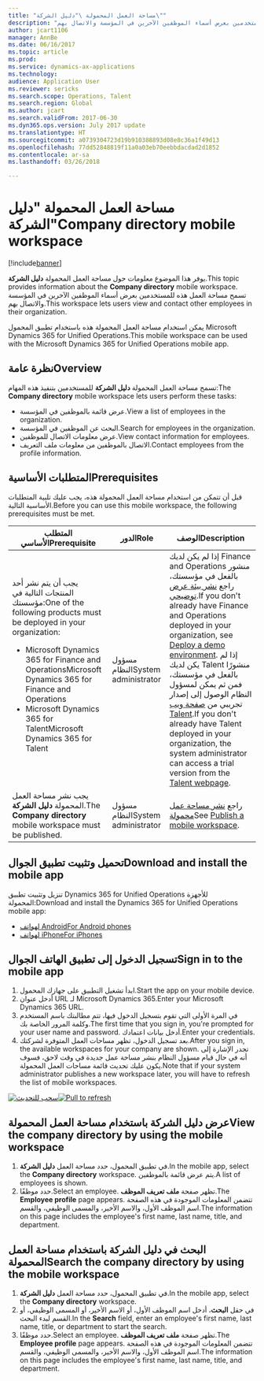 ```yaml
---
title: "مساحة العمل المحمولة \"دليل الشركة\""
description: "يوفر هذا الموضوع معلومات حول مساحة العمل المحمولة \"دليل الشركة\"، والذي يسمح للمستخدمين بعرض أسماء الموظفين الآخرين في المؤسسة والاتصال بهم."
author: jcart1106
manager: AnnBe
ms.date: 06/16/2017
ms.topic: article
ms.prod: 
ms.service: dynamics-ax-applications
ms.technology: 
audience: Application User
ms.reviewer: sericks
ms.search.scope: Operations, Talent
ms.search.region: Global
ms.author: jcart
ms.search.validFrom: 2017-06-30
ms.dyn365.ops.version: July 2017 update
ms.translationtype: HT
ms.sourcegitcommit: a0739304723d19b910388893d08e8c36a1f49d13
ms.openlocfilehash: 77dd52848819f11a0a03eb70eebbdacdad2d1852
ms.contentlocale: ar-sa
ms.lasthandoff: 03/26/2018

---
```


# <a name="company-directory-mobile-workspace"></a><span data-ttu-id="21e6d-103">مساحة العمل المحمولة "دليل الشركة"</span><span class="sxs-lookup"><span data-stu-id="21e6d-103">Company directory mobile workspace</span></span>

[!include[banner](../includes/banner.md)]

<span data-ttu-id="21e6d-104">يوفر هذا الموضوع معلومات حول مساحة العمل المحمولة **دليل الشركة**.</span><span class="sxs-lookup"><span data-stu-id="21e6d-104">This topic provides information about the **Company directory** mobile workspace.</span></span> <span data-ttu-id="21e6d-105">تسمح مساحة العمل هذه للمستخدمين بعرض أسماء الموظفين الآخرين في المؤسسة والاتصال بهم.</span><span class="sxs-lookup"><span data-stu-id="21e6d-105">This workspace lets users view and contact other employees in their organization.</span></span>

<span data-ttu-id="21e6d-106">يمكن استخدام مساحة العمل المحمولة هذه باستخدام تطبيق المحمول Microsoft Dynamics 365 for Unified Operations.</span><span class="sxs-lookup"><span data-stu-id="21e6d-106">This mobile workspace can be used with the Microsoft Dynamics 365 for Unified Operations mobile app.</span></span>

## <a name="overview"></a><span data-ttu-id="21e6d-107">نظرة عامة</span><span class="sxs-lookup"><span data-stu-id="21e6d-107">Overview</span></span>
<span data-ttu-id="21e6d-108">تسمح مساحة العمل المحمولة **دليل الشركة** للمستخدمين بتنفيذ هذه المهام:</span><span class="sxs-lookup"><span data-stu-id="21e6d-108">The **Company directory** mobile workspace lets users perform these tasks:</span></span>

- <span data-ttu-id="21e6d-109">عرض قائمة بالموظفين في المؤسسة.</span><span class="sxs-lookup"><span data-stu-id="21e6d-109">View a list of employees in the organization.</span></span>
- <span data-ttu-id="21e6d-110">البحث عن الموظفين في المؤسسة.</span><span class="sxs-lookup"><span data-stu-id="21e6d-110">Search for employees in the organization.</span></span>
- <span data-ttu-id="21e6d-111">عرض معلومات الاتصال للموظفين.</span><span class="sxs-lookup"><span data-stu-id="21e6d-111">View contact information for employees.</span></span>
- <span data-ttu-id="21e6d-112">الاتصال بالموظفين من معلومات ملف التعريف.</span><span class="sxs-lookup"><span data-stu-id="21e6d-112">Contact employees from the profile information.</span></span>

## <a name="prerequisites"></a><span data-ttu-id="21e6d-113">المتطلبات الأساسية</span><span class="sxs-lookup"><span data-stu-id="21e6d-113">Prerequisites</span></span>
<span data-ttu-id="21e6d-114">قبل أن تتمكن من استخدام مساحة العمل المحمولة هذه، يجب عليك تلبية المتطلبات الأساسية التالية.</span><span class="sxs-lookup"><span data-stu-id="21e6d-114">Before you can use this mobile workspace, the following prerequisites must be met.</span></span>

<table>
<thead>
<tr class="header">
<th><span data-ttu-id="21e6d-115">المتطلب الأساسي</span><span class="sxs-lookup"><span data-stu-id="21e6d-115">Prerequisite</span></span></th>
<th><span data-ttu-id="21e6d-116">الدور</span><span class="sxs-lookup"><span data-stu-id="21e6d-116">Role</span></span></th>
<th><span data-ttu-id="21e6d-117">‏‏الوصف</span><span class="sxs-lookup"><span data-stu-id="21e6d-117">Description</span></span></th>
</tr>
</thead>
<tbody>
<tr class="odd">
<td><span data-ttu-id="21e6d-118">يجب أن يتم نشر أحد المنتجات التالية في مؤسستك:</span><span class="sxs-lookup"><span data-stu-id="21e6d-118">One of the following products must be deployed in your organization:</span></span>
<ul><li><span data-ttu-id="21e6d-119">Microsoft Dynamics 365 for Finance and Operations</span><span class="sxs-lookup"><span data-stu-id="21e6d-119">Microsoft Dynamics 365 for Finance and Operations</span></span></li>
<li><span data-ttu-id="21e6d-120">Microsoft Dynamics 365 for Talent</span><span class="sxs-lookup"><span data-stu-id="21e6d-120">Microsoft Dynamics 365 for Talent</span></span></li>
</ul>
</td>
<td><span data-ttu-id="21e6d-121">مسؤول النظام</span><span class="sxs-lookup"><span data-stu-id="21e6d-121">System administrator</span></span></td>
<td><span data-ttu-id="21e6d-122">إذا لم يكن لديك Finance and Operations منشور بالفعل في مؤسستك، راجع <a href="../deployment/deploy-demo-environment.md">نشر بيئة عرض توضيحي</a>.</span><span class="sxs-lookup"><span data-stu-id="21e6d-122">If you don't already have Finance and Operations deployed in your organization, see <a href="../deployment/deploy-demo-environment.md">Deploy a demo environment</a>.</span></span> <span data-ttu-id="21e6d-123">إذا لم يكن لديك Talent منشورًا بالفعل في مؤسستك، فمن ثم يمكن لمسؤول النظام الوصول إلى إصدار تجريبي من <a href="https://www.microsoft.com/en-us/dynamics365/talent">صفحة ويب Talent</a>.</span><span class="sxs-lookup"><span data-stu-id="21e6d-123">If you don't already have Talent deployed in your organization, the system administrator can access a trial version from the <a href="https://www.microsoft.com/en-us/dynamics365/talent">Talent webpage</a>.</span></span>
</td>
</tr>
<tr class="even">
<td><span data-ttu-id="21e6d-124">يجب نشر مساحة العمل المحمولة <strong>دليل الشركة</strong>.</span><span class="sxs-lookup"><span data-stu-id="21e6d-124">The <strong>Company directory</strong> mobile workspace must be published.</span></span></td>
<td><span data-ttu-id="21e6d-125">مسؤول النظام</span><span class="sxs-lookup"><span data-stu-id="21e6d-125">System administrator</span></span></td>
<td><span data-ttu-id="21e6d-126">راجع <a href="publish-mobile-workspace.md">نشر مساحة عمل محمولة</a></span><span class="sxs-lookup"><span data-stu-id="21e6d-126">See <a href="publish-mobile-workspace.md">Publish a mobile workspace</a>.</span></span></td>
</tr>
</tbody>
</table>

## <a name="download-and-install-the-mobile-app"></a><span data-ttu-id="21e6d-127">تحميل وتثبيت تطبيق الجوال</span><span class="sxs-lookup"><span data-stu-id="21e6d-127">Download and install the mobile app</span></span>
<span data-ttu-id="21e6d-128">تنزيل وتثبيت تطبيق Dynamics 365 for Unified Operations للأجهزة المحمولة:</span><span class="sxs-lookup"><span data-stu-id="21e6d-128">Download and install the Dynamics 365 for Unified Operations mobile app:</span></span>

-   [<span data-ttu-id="21e6d-129">لهواتف Android</span><span class="sxs-lookup"><span data-stu-id="21e6d-129">For Android phones</span></span>](https://go.microsoft.com/fwlink/?linkid=850662)
-   [<span data-ttu-id="21e6d-130">لهواتف iPhone</span><span class="sxs-lookup"><span data-stu-id="21e6d-130">For iPhones</span></span>](https://go.microsoft.com/fwlink/?linkid=850663)

## <a name="sign-in-to-the-mobile-app"></a><span data-ttu-id="21e6d-131">تسجيل الدخول إلى تطبيق الهاتف الجوال</span><span class="sxs-lookup"><span data-stu-id="21e6d-131">Sign in to the mobile app</span></span>
1.  <span data-ttu-id="21e6d-132">ابدأ تشغيل التطبيق على جهازك المحمول.</span><span class="sxs-lookup"><span data-stu-id="21e6d-132">Start the app on your mobile device.</span></span>
2.  <span data-ttu-id="21e6d-133">أدخل عنوان URL لـ Microsoft Dynamics 365.</span><span class="sxs-lookup"><span data-stu-id="21e6d-133">Enter your Microsoft Dynamics 365 URL.</span></span>
3.  <span data-ttu-id="21e6d-134">في المرة الأولى التي تقوم بتسجيل الدخول فيها، تتم مطالبتك باسم المستخدم وكلمة المرور الخاصة بك.</span><span class="sxs-lookup"><span data-stu-id="21e6d-134">The first time that you sign in, you're prompted for your user name and password.</span></span> <span data-ttu-id="21e6d-135">أدخل بيانات اعتمادك.</span><span class="sxs-lookup"><span data-stu-id="21e6d-135">Enter your credentials.</span></span>
4.  <span data-ttu-id="21e6d-136">بعد تسجيل الدخول، تظهر مساحات العمل المتوفرة لشركتك.</span><span class="sxs-lookup"><span data-stu-id="21e6d-136">After you sign in, the available workspaces for your company are shown.</span></span> <span data-ttu-id="21e6d-137">تجدر الإشارة إلى أنه في حال قيام مسؤول النظام بنشر مساحة عمل جديدة في وقت لاحق، فسوف يكون عليك تحديث قائمة مساحات العمل المحمولة.</span><span class="sxs-lookup"><span data-stu-id="21e6d-137">Note that if your system administrator publishes a new workspace later, you will have to refresh the list of mobile workspaces.</span></span>

<span data-ttu-id="21e6d-138">[![سحب للتحديث](./media/pull-to-refresh-list-of-workspaces-183x300.png)](./media/pull-to-refresh-list-of-workspaces.png)</span><span class="sxs-lookup"><span data-stu-id="21e6d-138">[![Pull to refresh](./media/pull-to-refresh-list-of-workspaces-183x300.png)](./media/pull-to-refresh-list-of-workspaces.png)</span></span>

## <a name="view-the-company-directory-by-using-the-mobile-workspace"></a><span data-ttu-id="21e6d-139">عرض دليل الشركة باستخدام مساحة العمل المحمولة</span><span class="sxs-lookup"><span data-stu-id="21e6d-139">View the company directory by using the mobile workspace</span></span>
1.  <span data-ttu-id="21e6d-140">في تطبيق المحمول، حدد مساحة العمل **دليل الشركة**.</span><span class="sxs-lookup"><span data-stu-id="21e6d-140">In the mobile app, select the **Company directory** workspace.</span></span> <span data-ttu-id="21e6d-141">يتم عرض قائمة بالموظفين.</span><span class="sxs-lookup"><span data-stu-id="21e6d-141">A list of employees is shown.</span></span>
3.  <span data-ttu-id="21e6d-142">حدد موظفًا.</span><span class="sxs-lookup"><span data-stu-id="21e6d-142">Select an employee.</span></span> <span data-ttu-id="21e6d-143">تظهر صفحة **ملف تعريف الموظف**.</span><span class="sxs-lookup"><span data-stu-id="21e6d-143">The **Employee profile** page appears.</span></span> <span data-ttu-id="21e6d-144">تتضمن المعلومات الموجودة في هذه الصفحة اسم الموظف الأول، والاسم الأخير، والمسمى الوظيفي، والقسم.</span><span class="sxs-lookup"><span data-stu-id="21e6d-144">The information on this page includes the employee's first name, last name, title, and department.</span></span>

## <a name="search-the-company-directory-by-using-the-mobile-workspace"></a><span data-ttu-id="21e6d-145">البحث في دليل الشركة باستخدام مساحة العمل المحمولة</span><span class="sxs-lookup"><span data-stu-id="21e6d-145">Search the company directory by using the mobile workspace</span></span>
1.  <span data-ttu-id="21e6d-146">في تطبيق المحمول، حدد مساحة العمل **دليل الشركة**.</span><span class="sxs-lookup"><span data-stu-id="21e6d-146">In the mobile app, select the **Company directory** workspace.</span></span>
2.  <span data-ttu-id="21e6d-147">في حقل **البحث**، أدخل اسم الموظف الأول، أو الاسم الأخير، أو المسمى الوظيفي، أو القسم لبدء البحث.</span><span class="sxs-lookup"><span data-stu-id="21e6d-147">In the **Search** field, enter an employee's first name, last name, title, or department to start the search.</span></span>
3.  <span data-ttu-id="21e6d-148">حدد موظفًا.</span><span class="sxs-lookup"><span data-stu-id="21e6d-148">Select an employee.</span></span> <span data-ttu-id="21e6d-149">تظهر صفحة **ملف تعريف الموظف**.</span><span class="sxs-lookup"><span data-stu-id="21e6d-149">The **Employee profile** page appears.</span></span> <span data-ttu-id="21e6d-150">تتضمن المعلومات الموجودة في هذه الصفحة اسم الموظف الأول، والاسم الأخير، والمسمى الوظيفي، والقسم.</span><span class="sxs-lookup"><span data-stu-id="21e6d-150">The information on this page includes the employee's first name, last name, title, and department.</span></span>

